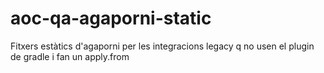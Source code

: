 # aoc-qa-agaporni-static
Fitxers estàtics d'agaporni per les integracions legacy q no usen el plugin de gradle i fan un apply.from
